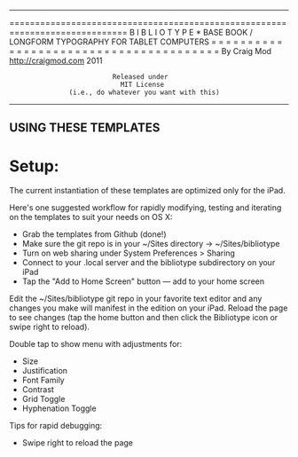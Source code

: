 -----------------------------------------------------------------------------
 
=============================================================================
                            B I B L I O T Y P E
                                     *
                       BASE BOOK / LONGFORM TYPOGRAPHY
                           FOR TABLET COMPUTERS
= = = = = = = = = = = = = = = = = = = = = = = = = = = = = = = = = = = = = = =
                                By Craig Mod 
                            http://craigmod.com
                                    2011
                
                              Released under 
                                MIT License
                   (i.e., do whatever you want with this)

-----------------------------------------------------------------------------



USING THESE TEMPLATES
---

# Setup:

  The current instantiation of these templates are optimized only for the iPad.

  Here's one suggested workflow for rapidly modifying, testing and iterating
  on the templates to suit your needs on OS X:

  - Grab the templates from Github (done!)
  - Make sure the git repo is in your ~/Sites directory -> ~/Sites/bibliotype
  - Turn on web sharing under System Preferences > Sharing
  - Connect to your <computername>.local server and the 
    bibliotype subdirectory on your iPad
  - Tap the "Add to Home Screen" button — add to your home screen

  Edit the ~/Sites/bibliotype git repo in your favorite text editor and any
  changes you make will manifest in the edition on your iPad. Reload the 
  page to see changes (tap the home button and then click the Bibliotype icon
  or swipe right to reload). 



  Double tap to show menu with adjustments for:
  - Size
  - Justification
  - Font Family
  - Contrast
  - Grid Toggle
  - Hyphenation Toggle


  Tips for rapid debugging:
  - Swipe right to reload the page
